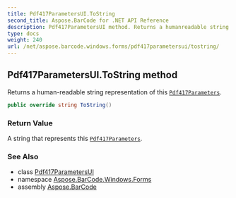 ```yaml
---
title: Pdf417ParametersUI.ToString
second_title: Aspose.BarCode for .NET API Reference
description: Pdf417ParametersUI method. Returns a humanreadable string representation of this Pdf417Parameters
type: docs
weight: 240
url: /net/aspose.barcode.windows.forms/pdf417parametersui/tostring/
---
```

## Pdf417ParametersUI.ToString method

Returns a human-readable string representation of this [`Pdf417Parameters`](../../../aspose.barcode.generation/pdf417parameters/).

```csharp
public override string ToString()
```

### Return Value

A string that represents this [`Pdf417Parameters`](../../../aspose.barcode.generation/pdf417parameters/).

### See Also

* class [Pdf417ParametersUI](../)
* namespace [Aspose.BarCode.Windows.Forms](../../../aspose.barcode.windows.forms/)
* assembly [Aspose.BarCode](../../../)


